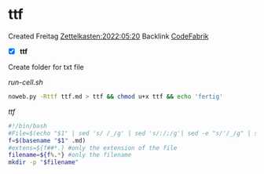 # ttf
Created Freitag [Zettelkasten:2022:05:20]()
Backlink [CodeFabrik]()

- [X] **ttf**

Create folder for txt file

*run-cell.sh*
```bash
noweb.py -Rttf ttf.md > ttf && chmod u+x ttf && echo 'fertig'
```

*ttf*
```bash
#!/bin/bash
#File=$(echo "$1" | sed 's/ /_/g' | sed 's/:/;/g'| sed -e "s/'/_/g" | sed 's/\"//g')
f=$(basename "$1" .md)
#extens=${f##*.} #only the extension of the file
filename=${f%.*} #only the filename
mkdir -p "$filename"
```

